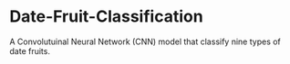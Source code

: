 # Date-Fruit-Classification
A Convolutuinal Neural Network (CNN) model that classify nine types of date fruits.
